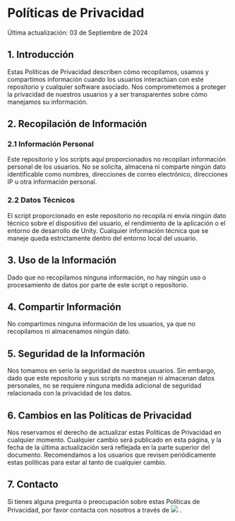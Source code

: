 # Políticas de Privacidad

Última actualización: 03 de Septiembre de 2024

## 1. Introducción

Estas Políticas de Privacidad describen cómo recopilamos, usamos y compartimos información cuando los usuarios interactúan con este repositorio y cualquier software asociado. Nos comprometemos a proteger la privacidad de nuestros usuarios y a ser transparentes sobre cómo manejamos su información.

## 2. Recopilación de Información

### 2.1 Información Personal

Este repositorio y los scripts aquí proporcionados no recopilan información personal de los usuarios. No se solicita, almacena ni comparte ningún dato identificable como nombres, direcciones de correo electrónico, direcciones IP u otra información personal.

### 2.2 Datos Técnicos

El script proporcionado en este repositorio no recopila ni envía ningún dato técnico sobre el dispositivo del usuario, el rendimiento de la aplicación o el entorno de desarrollo de Unity. Cualquier información técnica que se maneje queda estrictamente dentro del entorno local del usuario.

## 3. Uso de la Información

Dado que no recopilamos ninguna información, no hay ningún uso o procesamiento de datos por parte de este script o repositorio.

## 4. Compartir Información

No compartimos ninguna información de los usuarios, ya que no recopilamos ni almacenamos ningún dato.

## 5. Seguridad de la Información

Nos tomamos en serio la seguridad de nuestros usuarios. Sin embargo, dado que este repositorio y sus scripts no manejan ni almacenan datos personales, no se requiere ninguna medida adicional de seguridad relacionada con la privacidad de los datos.

## 6. Cambios en las Políticas de Privacidad

Nos reservamos el derecho de actualizar estas Políticas de Privacidad en cualquier momento. Cualquier cambio será publicado en esta página, y la fecha de la última actualización será reflejada en la parte superior del documento. Recomendamos a los usuarios que revisen periódicamente estas políticas para estar al tanto de cualquier cambio.

## 7. Contacto

Si tienes alguna pregunta o preocupación sobre estas Políticas de Privacidad, por favor contacta con nosotros a través de [<img src="https://img.shields.io/badge/Gmail-D14836?style=for-the-badge&logo=gmail&logoColor=white" />](kaitoartz.info@gmail.com)
.

